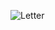![Letter](https://user-images.githubusercontent.com/81289215/120941904-fbba6d80-c742-11eb-998e-40067d90f4c5.png)

